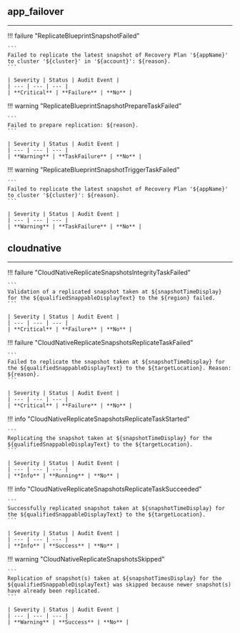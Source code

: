 ## app_failover
---

!!! failure "ReplicateBlueprintSnapshotFailed"

    ```
    Failed to replicate the latest snapshot of Recovery Plan '${appName}' to cluster '${cluster}' in '${account}': ${reason}.
    ```

    | Severity | Status | Audit Event |
    | --- | --- | --- |
    | **Critical** | **Failure** | **No** |

!!! warning "ReplicateBlueprintSnapshotPrepareTaskFailed"

    ```
    Failed to prepare replication: ${reason}.
    ```

    | Severity | Status | Audit Event |
    | --- | --- | --- |
    | **Warning** | **TaskFailure** | **No** |

!!! warning "ReplicateBlueprintSnapshotTriggerTaskFailed"

    ```
    Failed to replicate the latest snapshot of Recovery Plan '${appName}' to cluster '${cluster}': ${reason}.
    ```

    | Severity | Status | Audit Event |
    | --- | --- | --- |
    | **Warning** | **TaskFailure** | **No** |


## cloudnative
---

!!! failure "CloudNativeReplicateSnapshotsIntegrityTaskFailed"

    ```
    Validation of a replicated snapshot taken at ${snapshotTimeDisplay} for the ${qualifiedSnappableDisplayText} to the ${region} failed.
    ```

    | Severity | Status | Audit Event |
    | --- | --- | --- |
    | **Critical** | **Failure** | **No** |

!!! failure "CloudNativeReplicateSnapshotsReplicateTaskFailed"

    ```
    Failed to replicate the snapshot taken at ${snapshotTimeDisplay} for the ${qualifiedSnappableDisplayText} to the ${targetLocation}. Reason: ${reason}.
    ```

    | Severity | Status | Audit Event |
    | --- | --- | --- |
    | **Critical** | **Failure** | **No** |

!!! info "CloudNativeReplicateSnapshotsReplicateTaskStarted"

    ```
    Replicating the snapshot taken at ${snapshotTimeDisplay} for the ${qualifiedSnappableDisplayText} to the ${targetLocation}.
    ```

    | Severity | Status | Audit Event |
    | --- | --- | --- |
    | **Info** | **Running** | **No** |

!!! info "CloudNativeReplicateSnapshotsReplicateTaskSucceeded"

    ```
    Successfully replicated snapshot taken at ${snapshotTimeDisplay} for the ${qualifiedSnappableDisplayText} to the ${targetLocation}.
    ```

    | Severity | Status | Audit Event |
    | --- | --- | --- |
    | **Info** | **Success** | **No** |

!!! warning "CloudNativeReplicateSnapshotsSkipped"

    ```
    Replication of snapshot(s) taken at ${snapshotTimesDisplay} for the ${qualifiedSnappableDisplayText} was skipped because newer snapshot(s) have already been replicated.
    ```

    | Severity | Status | Audit Event |
    | --- | --- | --- |
    | **Warning** | **Success** | **No** |
